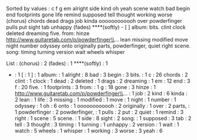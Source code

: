 Sorted by values :
c f g em alright side kind oh yeah scene watch bad begin end footprints gone life remind supposed tell thought working worse (chorus) chords dead drags job kinda oooooooooooh over powderfinger pulls put sight tab unhappy (fades) ****(softly) - [ ] album: bits. clint clock deleted dreaming five. from: hinze http://www.guitaretab.com/p/powderfinger\\... lean missing modified move night number odyssey onto originally parts, powderfinger, quiet right scene. song: timing turning version wait wheels whisper 

List :
(chorus) : 2
(fades) : 1
****(softly) : 1
- : 1
[ : 1
] : 1
album: : 1
alright : 8
bad : 3
begin : 3
bits. : 1
c : 26
chords : 2
clint : 1
clock : 1
dead : 2
deleted : 1
drags : 2
dreaming : 1
em : 12
end : 3
f : 20
five. : 1
footprints : 3
from: : 1
g : 18
gone : 3
hinze : 1
http://www.guitaretab.com/p/powderfinger\\... : 1
job : 2
kind : 6
kinda : 2
lean : 1
life : 3
missing : 1
modified : 1
move : 1
night : 1
number : 1
odyssey : 1
oh : 6
onto : 1
oooooooooooh : 2
originally : 1
over : 2
parts, : 1
powderfinger : 2
powderfinger, : 1
pulls : 2
put : 2
quiet : 1
remind : 3
right : 1
scene : 5
scene. : 1
side : 8
sight : 2
song: : 1
supposed : 3
tab : 2
tell : 3
thought : 3
timing : 1
turning : 1
unhappy : 2
version : 1
wait : 1
watch : 5
wheels : 1
whisper : 1
working : 3
worse : 3
yeah : 6
